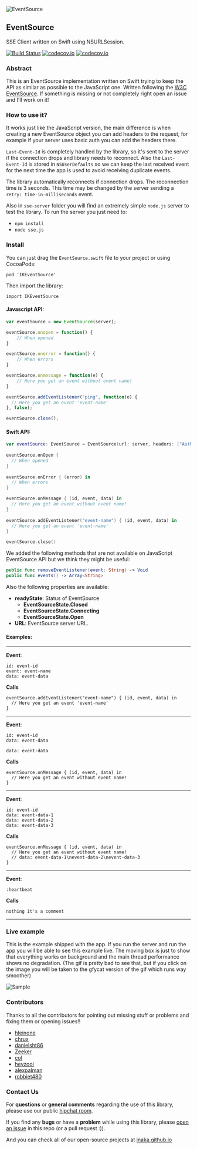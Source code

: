 ![EventSource](header.png)

## EventSource
SSE Client written on Swift using NSURLSession.

[![Build Status](https://api.travis-ci.org/inaka/EventSource.svg)](https://travis-ci.org/inaka/EventSource) [![codecov.io](https://codecov.io/github/inaka/EventSource/badge.svg?branch=master)](https://codecov.io/github/inaka/EventSource?branch=master) [![codecov.io](https://img.shields.io/badge/pod-v1.1.4-brightgreen.svg)](https://github.com/inaka/EventSource/blob/master/IKEventSource.podspec)

### Abstract

This is an EventSource implementation written on Swift trying to keep the API as similar as possible to the JavaScript one. Written following the [W3C EventSource](http://www.w3.org/TR/eventsource/). If something is missing or not completely right open an issue and I'll work on it!

### How to use it?

It works just like the JavaScript version, the main difference is when creating a new EventSource object you can add headers to the request, for example if your server uses basic auth you can add the headers there.

`Last-Event-Id` is completely handled by the library, so it's sent to the server if the connection drops and library needs to reconnect. Also the `Last-Event-Id` is stored in `NSUserDefaults` so we can keep the last received event for the next time the app is used to avoid receiving duplicate events.

The library automatically reconnects if connection drops. The reconnection time is 3 seconds. This time may be changed by the server sending a `retry: time-in-milliseconds` event.

Also in `sse-server` folder you will find an extremely simple `node.js` server to test the library. To run the server you just need to:

- `npm install`
- `node sse.js`

### Install

You can just drag the `EventSource.swift` file to your project or using CocoaPods:

```
pod 'IKEventSource'

```

Then import the library:

```
import IKEventSource
```

#### Javascript API:

```JavaScript
var eventSource = new EventSource(server);

eventSource.onopen = function() {
    // When opened
}

eventSource.onerror = function() {
    // When errors
}

eventSource.onmessage = function(e) {  
    // Here you get an event without event name!
}

eventSource.addEventListener("ping", function(e) {
  // Here you get an event 'event-name'
}, false);

eventSource.close();
```

#### Swift API:

```swift
var eventSource: EventSource = EventSource(url: server, headers: ["Authorization" : basicAuthAuthorization])
   
eventSource.onOpen {
  // When opened
}
        
eventSource.onError { (error) in
  // When errors
}

eventSource.onMessage { (id, event, data) in
  // Here you get an event without event name!
}
   
eventSource.addEventListener("event-name") { (id, event, data) in
  // Here you get an event 'event-name'
}

eventSource.close()
```

We added the following methods that are not available on JavaScript EventSource API but we think they might be useful:

```swift
public func removeEventListener(event: String) -> Void
public func events() -> Array<String>
```

Also the following properties are available: 

- **readyState**: Status of EventSource
  - **EventSourceState.Closed**
  - **EventSourceState.Connecting**
  - **EventSourceState.Open**
- **URL**: EventSource server URL.

#### Examples:
---
**Event**:

```
id: event-id
event: event-name
data: event-data
```

**Calls** 

```
eventSource.addEventListener("event-name") { (id, event, data) in
  // Here you get an event 'event-name'
}
```
---

**Event**:

```
id: event-id
data: event-data
```

```
data: event-data
```

**Calls** 

```
eventSource.onMessage { (id, event, data) in
  // Here you get an event without event name!
}
```
---

**Event**:

```
id: event-id
data: event-data-1
data: event-data-2
data: event-data-3
```

**Calls** 

```
eventSource.onMessage { (id, event, data) in
  // Here you get an event without event name!
  // data: event-data-1\nevent-data-2\nevent-data-3
}
```
---

**Event**:

```
:heartbeat
```

**Calls** 

```
nothing it's a comment
```
---

### Live example

This is the example shipped with the app. If you run the server and run the app you will be able to see this example live. The moving box is just to show that everything works on background and the main thread performance shows no degradation. (The gif is pretty bad to see that, but if you click on the image you will be taken to the gfycat version of the gif which runs way smoother) 

![Sample](sample.gif)

### Contributors
Thanks to all the contributors for pointing out missing stuff or problems and fixing them or opening issues!!

- [hleinone](https://github.com/hleinone)
- [chrux](https://github.com/chrux)
- [danielsht86](https://github.com/danielsht86)
- [Zeeker](https://github.com/Zeeker)
- [col](https://github.com/col)
- [heyzooi](https://github.com/heyzooi)
- [alexpalman](https://github.com/alexpalman)
- [robbiet480](https://github.com/robbiet480)

### Contact Us
For **questions** or **general comments** regarding the use of this library, please use our public
[hipchat room](http://inaka.net/hipchat).

If you find any **bugs** or have a **problem** while using this library, please [open an issue](https://github.com/inaka/EventSource/issues/new) in this repo (or a pull request :)).

And you can check all of our open-source projects at [inaka.github.io](http://inaka.github.io)
